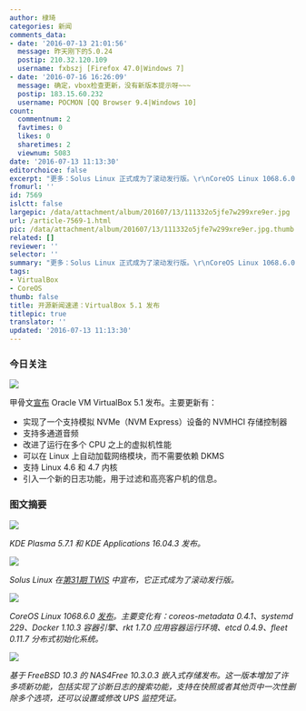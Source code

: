 ```yaml
---
author: 棣琦
categories: 新闻
comments_data:
- date: '2016-07-13 21:01:56'
  message: 昨天刚下的5.0.24
  postip: 210.32.120.109
  username: fxbszj [Firefox 47.0|Windows 7]
- date: '2016-07-16 16:26:09'
  message: 确定，vbox检查更新，没有新版本提示呀~~~
  postip: 183.15.60.232
  username: POCMON [QQ Browser 9.4|Windows 10]
count:
  commentnum: 2
  favtimes: 0
  likes: 0
  sharetimes: 2
  viewnum: 5083
date: '2016-07-13 11:13:30'
editorchoice: false
excerpt: "更多：Solus Linux 正式成为了滚动发行版。\r\nCoreOS Linux 1068.6.0 发布。"
fromurl: ''
id: 7569
islctt: false
largepic: /data/attachment/album/201607/13/111332o5jfe7w299xre9er.jpg
url: /article-7569-1.html
pic: /data/attachment/album/201607/13/111332o5jfe7w299xre9er.jpg.thumb.jpg
related: []
reviewer: ''
selector: ''
summary: "更多：Solus Linux 正式成为了滚动发行版。\r\nCoreOS Linux 1068.6.0 发布。"
tags:
- VirtualBox
- CoreOS
thumb: false
title: 开源新闻速递：VirtualBox 5.1 发布
titlepic: true
translator: ''
updated: '2016-07-13 11:13:30'
---
```


### 今日关注


![](/data/attachment/album/201607/13/111332o5jfe7w299xre9er.jpg)


甲骨文[宣布](https://blogs.oracle.com/virtualization/entry/oracle_vm_virtualbox_5_14) Oracle VM VirtualBox 5.1 发布。主要更新有：


* 实现了一个支持模拟 NVMe（NVM Express）设备的 NVMHCI 存储控制器
* 支持多通道音频
* 改进了运行在多个 CPU 之上的虚拟机性能
* 可以在 Linux 上自动加载网络模块，而不需要依赖 DKMS
* 支持 Linux 4.6 和 4.7 内核
* 引入一个新的日志功能，用于过滤和高亮客户机的信息。


### 图文摘要


![](/data/attachment/album/201607/13/110350mqxdyxqgpo0fi0vm.jpg)


*KDE Plasma 5.7.1 和 KDE Applications 16.04.3 发布。*


![](/data/attachment/album/201607/13/110607c5a4pd0gztb1aod5.jpg)


*Solus Linux 在[第31期 TWIS](https://solus-project.com/2016/07/10/this-week-in-solus-install-31/) 中宣布，它正式成为了滚动发行版。*


![](/data/attachment/album/201607/13/110904ozt4liwo11ud11ou.jpg)


*CoreOS Linux 1068.6.0 [发布](https://coreos.com/releases/#1068.6.0)。主要变化有：coreos-metadata 0.4.1、systemd 229、Docker 1.10.3 容器引擎、rkt 1.7.0 应用容器运行环境、etcd 0.4.9、fleet 0.11.7 分布式初始化系统。*


![](/data/attachment/album/201607/13/111232bw89m4ddqwnsudqf.jpg)


*基于 FreeBSD 10.3 的 NAS4Free 10.3.0.3 嵌入式存储发布。这一版本增加了许多项新功能，包括实现了诊断日志的搜索功能，支持在快照或者其他页中一次性删除多个选项，还可以设置或修改 UPS 监控凭证。*